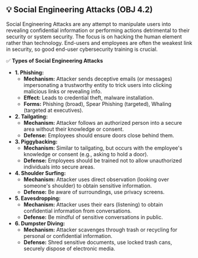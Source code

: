 ## 💡 Social Engineering Attacks (OBJ 4.2)

Social Engineering Attacks are any attempt to manipulate users into revealing confidential information or performing actions detrimental to their security or system security. The focus is on hacking the human element rather than technology. End-users and employees are often the weakest link in security, so good end-user cybersecurity training is crucial.

✅ **Types of Social Engineering Attacks**
- **1. Phishing:**
  - **Mechanism:** Attacker sends deceptive emails (or messages) impersonating a trustworthy entity to trick users into clicking malicious links or revealing info.
  - **Effect:** Leads to credential theft, malware installation.
  - **Forms:** Phishing (broad), Spear Phishing (targeted), Whaling (targeted at executives).
- **2. Tailgating:**
  - **Mechanism:** Attacker follows an authorized person into a secure area without their knowledge or consent.
  - **Defense:** Employees should ensure doors close behind them.
- **3. Piggybacking:**
  - **Mechanism:** Similar to tailgating, but occurs with the employee's knowledge or consent (e.g., asking to hold a door).
  - **Defense:** Employees should be trained not to allow unauthorized individuals into secure areas.
- **4. Shoulder Surfing:**
  - **Mechanism:** Attacker uses direct observation (looking over someone's shoulder) to obtain sensitive information.
  - **Defense:** Be aware of surroundings, use privacy screens.
- **5. Eavesdropping:**
  - **Mechanism:** Attacker uses their ears (listening) to obtain confidential information from conversations.
  - **Defense:** Be mindful of sensitive conversations in public.
- **6. Dumpster Diving:**
  - **Mechanism:** Attacker scavenges through trash or recycling for personal or confidential information.
  - **Defense:** Shred sensitive documents, use locked trash cans, securely dispose of electronic media.